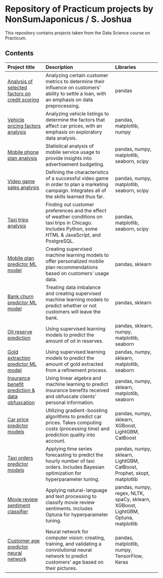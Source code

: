 # Repository of Practicum projects by NonSumJaponicus / S. Joshua
This repository contains projects taken from the Data Science course on Practicum.

## Contents
| Project title         | Description                                                                                 | Libraries                      |
|:--------------------- |:------------------------------------------------------------------------------------------- |:------------------------------ |
|[Analysis of selected factors on credit scoring](https://github.com/NonSumJaponicus/Practicum/tree/main/06%20-%20Cab%20trips%20analysis)|Analyzing certain customer metrics to determine their influence on customers' ability to settle a loan, with an emphasis on data preprocessing.|pandas|
|[Vehicle pricing factors analysis](https://github.com/NonSumJaponicus/Practicum/tree/main/03%20-%20Vehicle%20price%20factors%20analysis)|Analyzing vehicle listings to determine the factors that affect car prices, with an emphasis on exploratory data analysis.|pandas, matplotlib, numpy|
|[Mobile phone plan analysis](https://github.com/NonSumJaponicus/Practicum/tree/main/04%20-%20Mobile%20phone%20plan%20analysis)|Statistical analysis of mobile service usage to provide insights into advertisement budgeting.|pandas, numpy, matplotlib, seaborn, scipy|
|[Video game sales analysis](https://github.com/NonSumJaponicus/Practicum/tree/main/05%20-%20Video%20game%20sales%20analysis)|Defining the characteristics of a successful video game in order to plan a marketing campaign. Integrates all of the skills learned thus far.|pandas, numpy, matplotlib, seaborn, scipy|
|[Taxi trips analysis](https://github.com/NonSumJaponicus/Practicum/tree/main/06%20-%20Taxi%20trips%20analysis)|Finding out customer preferences and the effect of weather conditions on taxi trips in Chicago. Includes Python, some HTML & JavaScript, and PostgreSQL.|pandas, matplotlib, seaborn, scipy|
|[Mobile plan predictor ML model](https://github.com/NonSumJaponicus/Practicum/tree/main/07%20-%20Mobile%20plan%20predictor%20ML%20model)|Creating supervised machine learning models to offer personalized mobile plan recommendations based on customers' usage data.|pandas, sklearn|
|[Bank churn predictor ML model](https://github.com/NonSumJaponicus/Practicum/tree/main/08%20-%20Bank%20churn%20predictor%20ML%20model)|Treating data imbalance and creating supervised machine learning models to predict whether or not customers will leave the bank.|pandas, sklearn|
|[Oil reserve prediction](https://github.com/NonSumJaponicus/Practicum/tree/main/09%20-%20Oil%20reserve%20prediction)|Using supervised learning models to predict the amount of oil in reserves.|pandas, sklearn, numpy, matplotlib, seaborn|
|[Gold extraction predictor ML model](https://github.com/NonSumJaponicus/Practicum/tree/main/10%20-%20Gold%20extraction%20predictor%20ML%20model)|Using supervised learning models to predict the amount of gold extracted from a refinement process.|pandas, numpy, sklearn, matplotlib, seaborn|
|[Insurance benefit prediction & data obfuscation](https://github.com/NonSumJaponicus/Practicum/tree/main/11%20-%20Insurance%20benefit%20prediction%20and%20data%20obfuscation)|Using linear algebra and machine learning to predict insurance benefits received and obfuscate clients' personal information.|pandas, numpy, sklearn, matplotlib, seaborn|
|[Car price predictor models](https://github.com/NonSumJaponicus/Practicum/tree/main/12%20-%20Car%20price%20predictor%20models)|Utilizing gradient-boosting algorithms to predict car prices. Takes computing costs (processing time) and prediction quality into account.|pandas, numpy, sklearn, XGBoost, LightGBM, CatBoost|
|[Taxi orders predictor models](https://github.com/NonSumJaponicus/Practicum/tree/main/13%20-%20Taxi%20order%20predictor%20models)|Applying time series forecasting to predict the hourly number of taxi orders. Includes Bayesian optimization for hyperparameter tuning.|pandas, numpy, sklearn, LightGBM, CatBoost, Prophet, skopt, matplotlib|
|[Movie review sentiment classifier](https://github.com/NonSumJaponicus/Practicum/tree/main/14%20-%20Movie%20review%20sentiment%20classifier)|Applying natural-language and text processing to classify movie review sentiments. Includes Optuna for hyperparameter tuning.|pandas, numpy, regex, NLTK, spaCy, sklearn, XGBoost, LightGBM, Optuna, matplotlib|
|[Customer age predictor neural network](https://github.com/NonSumJaponicus/Practicum/tree/main/15%20-%20Customer%20age%20predictor)|Neural network for computer vision: creating, training, and validating a convolutional neural network to predict customers' age based on their pictures.|pandas, matplotlib, numpy, TensorFlow, Keras|
